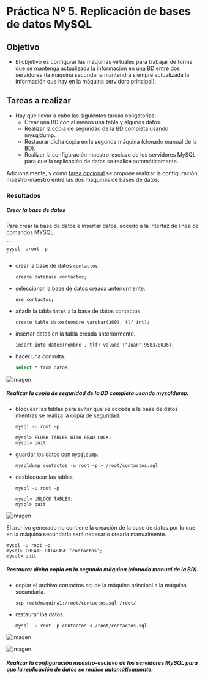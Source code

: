 

# Práctica Nº 5. Replicación de bases de datos MySQL


## Objetivo

- El objetivo es configurar las máquinas virtuales para trabajar de forma que se mantenga actualizada la información en una BD entre dos servidores (la máquina secundaria mantendrá siempre actualizada la información que hay en la máquina servidora principal).


## Tareas a realizar

- Hay que llevar a cabo las siguientes tareas obligatorias:
	- Crear una BD con al menos una tabla y algunos datos.
	- Realizar la copia de seguridad de la BD completa usando mysqldump.
	- Restaurar dicha copia en la segunda máquina (clonado manual de la BD).
	- Realizar la configuración maestro-esclavo de los servidores MySQL para que la replicación de datos se realice automáticamente.

Adicionalmente, y como [tarea opcional]() se propone realizar la configuración maestro-maestro entre las dos máquinas de bases de datos.

### Resultados

##### Crear la base de datos

Para crear la base de datos e insertar datos, accedo a la interfaz de línea de comandos MYSQL.

	```
	mysql -uroot -p 
	```

- crear la base de datos `contactos`.

	```
	create database contactos;
	```

- seleccionar la base de datos creada anteriormente.

	```
	use contactos;
	```

- añadir la tabla `datos` a la base de datos contactos.

	```
	create table datos(nombre varchar(100), tlf int);
	```

- insertar datos en la tabla creada anteriormente.

	```
	insert into datos(nombre , tlf) values ("Juan",958378036);
	```
- hacer una consulta.

	```sh
	select * from datos;
	```

![imagen](https://github.com/marlenelis/SWAP1516/blob/master/images/p5_bd.jpg)


##### Realizar la copia de seguridad de la BD completa usando mysqldump.

- bloquear las tablas para evitar que se acceda a la base de datos mientras se realiza la copia de seguridad.

	```
	mysql -u root –p
	
	mysql> FLUSH TABLES WITH READ LOCK;
	mysql> quit
	```
- guardar los datos con `mysqldump`.

	```
	mysqldump contactos -u root –p > /root/contactos.sql
	```
- desbloquear las tablas.

	```
	mysql -u root –p
	
	mysql> UNLOCK TABLES;
	mysql> quit
	```

![imagen](https://github.com/marlenelis/SWAP1516/blob/master/images/p5_bd_1.jpg)

El archivo generado no contiene la creación de la base de datos por lo que en la máquina secundaria será necesario crearla manualmente.

````
mysql -u root –p
mysql> CREATE DATABASE ‘contactos’;
mysql> quit
````

##### Restaurar dicha copia en la segunda máquina (clonado manual de la BD).


- copiar el archivo contactos.sql de la máquina principal a la máquina secundaria.

	````
	scp root@maquina1:/root/contactos.sql /root/
	````
- restaurar los datos.

	````
	mysql -u root -p contactos < /root/contactos.sql
	````

![imagen](https://github.com/marlenelis/SWAP1516/blob/master/images/p5_bd_2.jpg)

![imagen](https://github.com/marlenelis/SWAP1516/blob/master/images/p5_bd_4.jpg)

##### Realizar la configuración maestro-esclavo de los servidores MySQL para que la replicación de datos se realice automáticamente.



